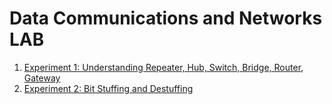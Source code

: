 # Data Communications and Networks LAB

1. [Experiment 1: Understanding Repeater, Hub, Switch, Bridge, Router, Gateway](https://github.com/shubhojit-mitra-dev/My-Notes/blob/main/LAB%20EXPERIMENTS/Data%20Communication%20and%20Networks/Experiment-1.md)
2. [Experiment 2: Bit Stuffing and Destuffing](https://github.com/shubhojit-mitra-dev/My-Notes/blob/main/LAB%20EXPERIMENTS/Data%20Communication%20and%20Networks/Experiment-2.md)
